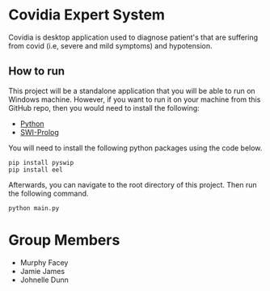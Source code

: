 # Covidia Expert System

Covidia is desktop application used to diagnose patient's that are suffering from covid (i.e, severe and mild symptoms) and hypotension.

## How to run

This project will be a standalone application that you will be able to run on Windows machine. However, if you want to run it on your machine from this GitHub repo, then you would need to install the following:

- [Python]('https://www.python.org/downloads/')
- [SWI-Prolog]('https://www.swi-prolog.org/Download.html')

You will need to install the following python packages using the code below.
```
pip install pyswip 
pip install eel 
```
Afterwards, you can navigate to the root directory of this project. Then run the following command.
```
python main.py
```
# Group Members 

- Murphy Facey
- Jamie James
- Johnelle Dunn 
